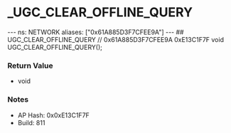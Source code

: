 # _UGC_CLEAR_OFFLINE_QUERY

--- ns: NETWORK aliases: ["0x61A885D3F7CFEE9A"] --- ## UGC_CLEAR_OFFLINE_QUERY  // 0x61A885D3F7CFEE9A 0xE13C1F7F void UGC_CLEAR_OFFLINE_QUERY();

### Return Value
* void

### Notes
* AP Hash: 0x0xE13C1F7F
* Build: 811

